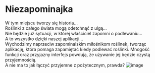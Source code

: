 # Niezapominajka
W tym miejscu tworzy się historia... \
Roślinki z całego świata mogą odetchnąć z ulgą...\
Nie będzie już sytuacji, w której właściciel zapomni o podlewaniu... \
A to wszystko dzięki naszej aplikacji... \
Wychodzimy naprzeciw zapominalskim miłośnikom roślinek, tworząc aplikację, która pomaga zapamiętać kiedy podlewać roślinki. Mnogość funkcji oraz przyjazny interfejs powdują, że używanie jej będzie czystą przyjemnością.\
A nie ma to jak łączyć przyjemne z pożytecznym, prawda?
![image](https://user-images.githubusercontent.com/92669642/160628721-fcd9f81c-1442-430f-89b7-e5315fc4afac.png)

